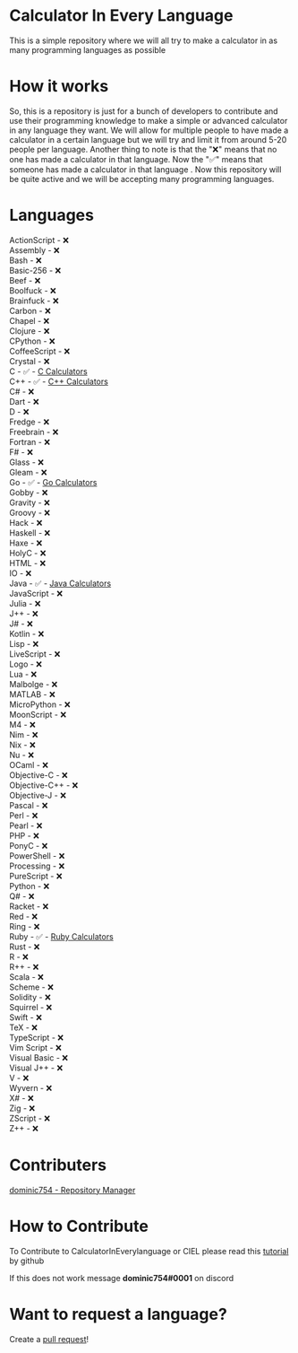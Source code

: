 # Calculator In Every Language
This is a simple repository where we will all try to make a calculator in as many programming languages as possible

# How it works
So, this is a repository is just for a bunch of developers to contribute and use their programming knowledge to make a simple or advanced calculator in any language they want. We will allow for multiple people to have made a calculator in a certain language but we will try and limit it from around 5-20 people per language. Another thing to note is that the "❌" means that no one has made a calculator in that language. Now the "✅" means that someone has made a calculator in that language . Now this repository will be quite active and we will be accepting many programming languages.

# Languages 

ActionScript - ❌ <br>
Assembly - ❌ <br>
Bash - ❌ <br>
Basic-256 - ❌ <br>
Beef - ❌ <br>
Boolfuck - ❌ <br>
Brainfuck - ❌ <br>
Carbon - ❌ <br> 
Chapel - ❌ <br> 
Clojure - ❌ <br>
CPython - ❌ <br>
CoffeeScript - ❌ <br>
Crystal - ❌ <br>
C - ✅ - [C Calculators](https://github.com/dominic754/CalculatorInEveryLanguage/tree/main/c) <br>
C++ - ✅ - [C++ Calculators](https://github.com/dominic754/CalculatorInEveryLanguage/tree/main/cpp) <br>
C# - ❌ <br>
Dart - ❌ <br>
D - ❌ <br>
Fredge - ❌ <br>
Freebrain - ❌ <br>
Fortran - ❌ <br>
F# - ❌ <br>
Glass - ❌ <br>
Gleam - ❌ <br>
Go - ✅ - [Go Calculators](https://github.com/dominic754/CalculatorInEveryLanguage/tree/main/go) <br>
Gobby - ❌ <br>
Gravity - ❌ <br>
Groovy - ❌ <br>
Hack - ❌ <br>
Haskell - ❌ <br>
Haxe - ❌ <br>
HolyC - ❌ <br>
HTML - ❌ <br>
IO - ❌ <br>
Java - ✅ - [Java Calculators](https://github.com/dominic754/CalculatorInEveryLanguage/tree/main/java) <br>
JavaScript - ❌ <br>
Julia - ❌ <br>
J++ - ❌ <br>
J# - ❌ <br>
Kotlin - ❌ <br>
Lisp - ❌ <br>
LiveScript - ❌ <br>
Logo - ❌ <br>
Lua - ❌ <br>
Malbolge - ❌ <br>
MATLAB - ❌ <br>
MicroPython - ❌ <br>
MoonScript - ❌ <br>
M4 - ❌ <br>
Nim - ❌ <br>
Nix - ❌ <br>
Nu - ❌ <br>
OCaml - ❌ <br> 
Objective-C - ❌ <br>
Objective-C++ - ❌ <br>
Objective-J - ❌ <br>
Pascal - ❌ <br>
Perl - ❌ <br>
Pearl - ❌ <br>
PHP - ❌ <br> 
PonyC - ❌ <br>
PowerShell - ❌ <br>
Processing - ❌ <br>
PureScript - ❌ <br>
Python - ❌ <br>
Q# - ❌ <br>
Racket - ❌ <br>
Red - ❌ <br>
Ring - ❌ <br>
Ruby - ✅ - [Ruby Calculators](https://github.com/dominic754/CalculatorInEveryLanguage/tree/main/ruby) <br> 
Rust - ❌ <br>
R - ❌ <br>
R++ - ❌ <br>
Scala - ❌ <br>
Scheme - ❌ <br>
Solidity - ❌ <br>
Squirrel - ❌ <br>
Swift - ❌ <br>
TeX - ❌ <br>
TypeScript - ❌ <br>
Vim Script - ❌ <br>
Visual Basic - ❌ <br>
Visual J++ - ❌ <br>
V - ❌ <br>
Wyvern - ❌ <br>
X# - ❌ <br>
Zig - ❌ <br>
ZScript - ❌ <br>
Z++ - ❌ <br>

# Contributers
[dominic754 - Repository Manager](https://github.com/dominic754)

# How to Contribute 
To Contribute to CalculatorInEverylanguage or CIEL please read this [tutorial](https://docs.github.com/en/get-started/quickstart/contributing-to-projects) by github

If this does not work message **dominic754#0001** on discord

# Want to request a language?
Create a [pull request](https://github.com/dominic754/CalculatorInEveryLanguage/pulls)!







